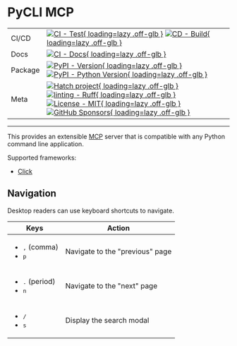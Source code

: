 # PyCLI MCP

| | |
| --- | --- |
| CI/CD | [![CI - Test](https://github.com/ofek/pycli-mcp/actions/workflows/test.yml/badge.svg){ loading=lazy .off-glb }](https://github.com/ofek/pycli-mcp/actions/workflows/test.yml) [![CD - Build](https://github.com/ofek/pycli-mcp/actions/workflows/build.yml/badge.svg){ loading=lazy .off-glb }](https://github.com/ofek/pycli-mcp/actions/workflows/build.yml) |
| Docs | [![CI - Docs](https://github.com/ofek/pycli-mcp/actions/workflows/docs.yml/badge.svg){ loading=lazy .off-glb }](https://github.com/ofek/pycli-mcp/actions/workflows/docs.yml) |
| Package | [![PyPI - Version](https://img.shields.io/pypi/v/pycli-mcp.svg?logo=pypi&label=PyPI&logoColor=gold){ loading=lazy .off-glb }](https://pypi.org/project/pycli-mcp/) [![PyPI - Python Version](https://img.shields.io/pypi/pyversions/pycli-mcp.svg?logo=python&label=Python&logoColor=gold){ loading=lazy .off-glb }](https://pypi.org/project/pycli-mcp/) |
| Meta | [![Hatch project](https://img.shields.io/badge/%F0%9F%A5%9A-Hatch-4051b5.svg){ loading=lazy .off-glb }](https://github.com/ofek/pycli-mcp) [![linting - Ruff](https://img.shields.io/endpoint?url=https://raw.githubusercontent.com/astral-sh/ruff/main/assets/badge/v2.json){ loading=lazy .off-glb }](https://github.com/astral-sh/ruff) [![License - MIT](https://img.shields.io/badge/license-MIT-9400d3.svg){ loading=lazy .off-glb }](https://spdx.org/licenses/) [![GitHub Sponsors](https://img.shields.io/github/sponsors/ofek?logo=GitHub%20Sponsors&style=social){ loading=lazy .off-glb }](https://github.com/sponsors/ofek) |

-----

This provides an extensible [MCP](https://modelcontextprotocol.io) server that is compatible with any Python command line application.

Supported frameworks:

- [Click](https://github.com/pallets/click)

## Navigation

Desktop readers can use keyboard shortcuts to navigate.

| Keys | Action |
| --- | --- |
| <ul><li><kbd>,</kbd> (comma)</li><li><kbd>p</kbd></li></ul> | Navigate to the "previous" page |
| <ul><li><kbd>.</kbd> (period)</li><li><kbd>n</kbd></li></ul> | Navigate to the "next" page |
| <ul><li><kbd>/</kbd></li><li><kbd>s</kbd></li></ul> | Display the search modal |
